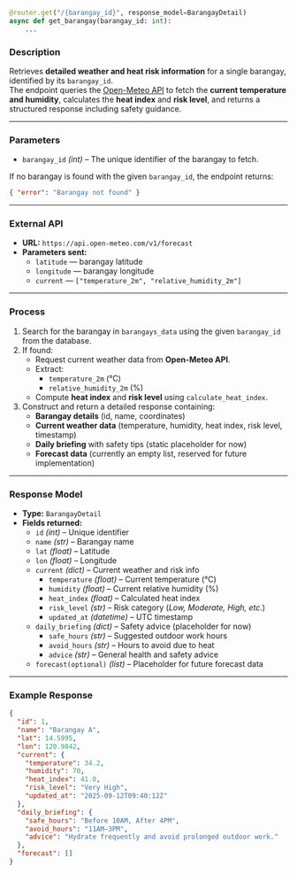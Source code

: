 
```python
@router.get("/{barangay_id}", response_model=BarangayDetail)
async def get_barangay(barangay_id: int):
    ...
```

### Description

Retrieves **detailed weather and heat risk information** for a single barangay, identified by its `barangay_id`.  
The endpoint queries the [Open-Meteo API](https://open-meteo.com/) to fetch the **current temperature and humidity**, calculates the **heat index** and **risk level**, and returns a structured response including safety guidance.

---

### Parameters

- `barangay_id` _(int)_ – The unique identifier of the barangay to fetch.

If no barangay is found with the given `barangay_id`, the endpoint returns:

```json
{ "error": "Barangay not found" }
```

---

### External API

- **URL:** `https://api.open-meteo.com/v1/forecast`
- **Parameters sent:**
    - `latitude` — barangay latitude
    - `longitude` — barangay longitude
    - `current` — `["temperature_2m", "relative_humidity_2m"]`


---

### Process

1. Search for the barangay in `barangays_data` using the given `barangay_id` from the database.
2. If found:
    - Request current weather data from **Open-Meteo API**.
    - Extract:
        - `temperature_2m` (°C)
        - `relative_humidity_2m` (%)
    - Compute **heat index** and **risk level** using `calculate_heat_index`.
3. Construct and return a detailed response containing:
    - **Barangay details** (id, name, coordinates)
    - **Current weather data** (temperature, humidity, heat index, risk level, timestamp)
    - **Daily briefing** with safety tips (static placeholder for now)
    - **Forecast data** (currently an empty list, reserved for future implementation)


---

### Response Model

- **Type:** `BarangayDetail`
- **Fields returned:**
    - `id` _(int)_ – Unique identifier
    - `name` _(str)_ – Barangay name
    - `lat` _(float)_ – Latitude
    - `lon` _(float)_ – Longitude
    - `current` _(dict)_ – Current weather and risk info
        - `temperature` _(float)_ – Current temperature (°C)
        - `humidity` _(float)_ – Current relative humidity (%)
        - `heat_index` _(float)_ – Calculated heat index
        - `risk_level` _(str)_ – Risk category (_Low, Moderate, High, etc._)
        - `updated_at` _(datetime)_ – UTC timestamp
    - `daily_briefing` _(dict)_ – Safety advice (placeholder for now)
        - `safe_hours` _(str)_ – Suggested outdoor work hours
        - `avoid_hours` _(str)_ – Hours to avoid due to heat
        - `advice` _(str)_ – General health and safety advice
    - `forecast(optional)` _(list)_ – Placeholder for future forecast data

---

### Example Response

```json
{
  "id": 1,
  "name": "Barangay A",
  "lat": 14.5995,
  "lon": 120.9842,
  "current": {
    "temperature": 34.2,
    "humidity": 70,
    "heat_index": 41.0,
    "risk_level": "Very High",
    "updated_at": "2025-09-12T09:40:12Z"
  },
  "daily_briefing": {
    "safe_hours": "Before 10AM, After 4PM",
    "avoid_hours": "11AM–3PM",
    "advice": "Hydrate frequently and avoid prolonged outdoor work."
  },
  "forecast": []
}
```
